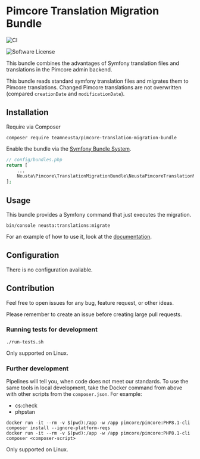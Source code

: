 # Pimcore Translation Migration Bundle

![CI](https://github.com/teamneusta/pimcore-translation-migration-bundle/actions/workflows/test-and-qa.yaml/badge.svg)

![Software License](https://img.shields.io/badge/license-GPLv3-informational.svg)

This bundle combines the advantages of Symfony translation files and translations in the Pimcore admin backend.

This bundle reads standard symfony translation files and migrates them to Pimcore translations. Changed Pimcore translations are not overwritten (compared `creationDate` and `modificationDate`).

## Installation

Require via Composer

```shell
composer require teamneusta/pimcore-translation-migration-bundle
```

Enable the bundle via the [Symfony Bundle System](https://symfony.com/doc/current/bundles.html).

```php
// config/bundles.php
return [
    ...
    Neusta\Pimcore\TranslationMigrationBundle\NeustaPimcoreTranslationMigrationBundle::class => ['all' => true],
];
```

## Usage

This bundle provides a Symfony command that just executes the migration.

```shell
bin/console neusta:translations:migrate
```

For an example of how to use it, look at the [documentation](docs/index.md).

## Configuration

There is no configuration available.

## Contribution

Feel free to open issues for any bug, feature request, or other ideas.

Please remember to create an issue before creating large pull requests.

### Running tests for development

```shell
./run-tests.sh
```

Only supported on Linux.

### Further development

Pipelines will tell you, when code does not meet our standards. To use the same tools in local development, take the Docker command from above with other scripts from the `composer.json`. For example:

* cs:check
* phpstan

```shell
docker run -it --rm -v $(pwd):/app -w /app pimcore/pimcore:PHP8.1-cli composer install --ignore-platform-reqs
docker run -it --rm -v $(pwd):/app -w /app pimcore/pimcore:PHP8.1-cli composer <composer-script>
```

Only supported on Linux.
